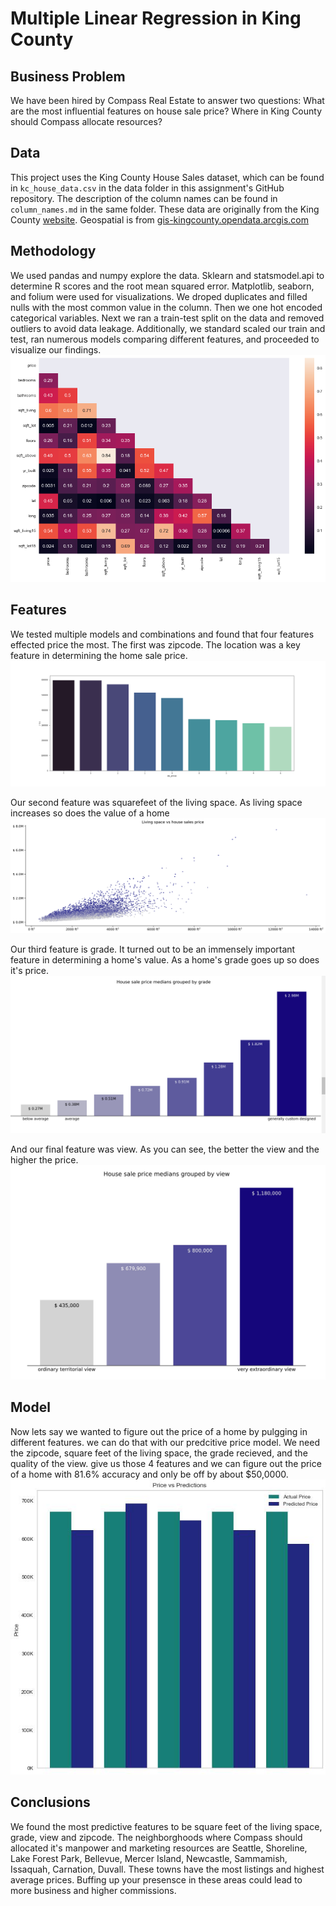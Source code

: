 # Multiple Linear Regression in King County

## Business Problem
We have been hired by Compass Real Estate to answer two questions: 
What are the most influential features on house sale price? 
Where in King County should Compass allocate resources?

## Data
This project uses the King County House Sales dataset, which can be found in  `kc_house_data.csv` in the data folder in this assignment's GitHub repository. The description of the column names can be found in `column_names.md` in the same folder. These data are originally from the King County [website](https://gis-kingcounty.opendata.arcgis.com/). Geospatial is from [gis-kingcounty.opendata.arcgis.com](https://gis-kingcounty.opendata.arcgis.com/datasets/zipcodes-for-king-county-and-surrounding-area-shorelines-zipcode-shore-area/explore?location=47.496708%2C-121.477600%2C8.93)

## Methodology
We used pandas and numpy explore the data. Sklearn and statsmodel.api to determine R scores and the root mean squared error. Matplotlib, seaborn, and folium  were used for visualizations. We droped duplicates and filled nulls with the most common value in the column. Then we one hot encoded categorical variables. Next we ran a train-test split on the data and removed outliers to avoid data leakage. Additionally, we standard scaled our train and test, ran numerous models comparing different features, and proceeded to visualize our findings. ![Alt text](./images/Corelation_Heatmap_15.png)

## Features
We tested multiple models and combinations and found that four features effected price the most. The first was zipcode. The location was a key feature in determining the home sale price. ![Alt image](./images/zip_group_chart.png)

Our second feature was squarefeet of the living space. As living space increases so does the value of a home ![Alt image](./images/sqftliving_price_linear.png)

Our third feature is grade. It turned out to be an immensely important feature in determining a home's value. As a home's grade goes up so does it's price. ![Alt image](./images/grade_price.png)

And our final feature was view. As you can see, the better the view and the higher the price. ![Alt image](./images/view_price.jpg)

## Model
Now lets say we wanted to figure out the price of a home by pulgging in different features. we can do that with our predcitive price model. We need the zipcode, square feet of the living space, the grade recieved, and the quality of the view. give us those 4 features and we can figure out the price of a home with 81.6% accuracy and only be off by about $50,0000. ![Alt image](./images/price_vs_preds.jpg)

## Conclusions
We found the most predictive features to be square feet of the living space, grade, view and zipcode. The neighborghoods where Compass should allocated it's manpower and marketing resources are Seattle, Shoreline, Lake Forest Park, Bellevue, Mercer Island, Newcastle, Sammamish, Issaquah, Carnation, Duvall. These towns have the most listings and highest average prices. Buffing up your presensce in these areas could lead to more business and higher commissions. 